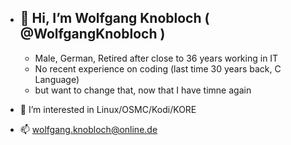 - 👋 Hi, I’m Wolfgang Knobloch ( @WolfgangKnobloch ) 
  - 
  - Male, German, Retired after close to 36 years working in IT 
  - No recent experience on coding (last time 30 years back, C Language)
  - but want to change that, now that I have timne again
  
- 👀 I’m interested in Linux/OSMC/Kodi/KORE
- 📫 wolfgang.knobloch@online.de
<!---
- 🌱 I’m currently learning ...
- 💞️ I’m looking to collaborate on ...


WolfgangKnobloch/WolfgangKnobloch is a ✨ special ✨ repository because its `README.md` (this file) appears on your GitHub profile.
You can click the Preview link to take a look at your changes.
--->

